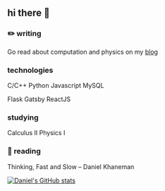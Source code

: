 ## hi there 👋

<!--
**dmharrington03/dmharrington03** is a ✨ _special_ ✨ repository because its `README.md` (this file) appears on your GitHub profile.

Here are some ideas to get you started:

- 🔭 I’m currently working on ...
- 🌱 I’m currently learning ...
- 👯 I’m looking to collaborate on ...
- 🤔 I’m looking for help with ...
- 💬 Ask me about ...
- 📫 How to reach me: ...
- 😄 Pronouns: ...
- ⚡ Fun fact: ...
-->

### ✏️ writing

Go read about computation and physics on my [blog](https://comp-phys.netlify.app/)

### technologies
C/C++
Python
Javascript
MySQL

Flask
Gatsby
ReactJS


### studying
Calculus II
Physics I

### 📖 reading
Thinking, Fast and Slow – Daniel Khaneman

[![Daniel's GitHub stats](https://github-readme-stats.vercel.app/api?username=dmharrington03&show_icons=true&theme=nord)](https://github.com/anuraghazra/github-readme-stats)

